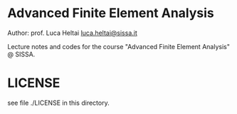 # Advanced Finite Element Analysis

Author: prof. Luca Heltai <luca.heltai@sissa.it>

Lecture notes and codes for the course "Advanced Finite Element Analysis" @ SISSA.

# LICENSE

see file ./LICENSE in this directory.

